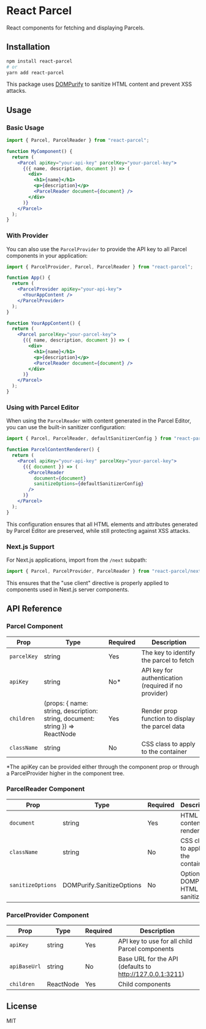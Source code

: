 # React Parcel

React components for fetching and displaying Parcels.

## Installation

```bash
npm install react-parcel
# or
yarn add react-parcel
```

This package uses [DOMPurify](https://github.com/cure53/DOMPurify) to sanitize HTML content and prevent XSS attacks.

## Usage

### Basic Usage

```jsx
import { Parcel, ParcelReader } from "react-parcel";

function MyComponent() {
  return (
    <Parcel apiKey="your-api-key" parcelKey="your-parcel-key">
      {({ name, description, document }) => (
        <div>
          <h1>{name}</h1>
          <p>{description}</p>
          <ParcelReader document={document} />
        </div>
      )}
    </Parcel>
  );
}
```

### With Provider

You can also use the `ParcelProvider` to provide the API key to all Parcel components in your application:

```jsx
import { ParcelProvider, Parcel, ParcelReader } from "react-parcel";

function App() {
  return (
    <ParcelProvider apiKey="your-api-key">
      <YourAppContent />
    </ParcelProvider>
  );
}

function YourAppContent() {
  return (
    <Parcel parcelKey="your-parcel-key">
      {({ name, description, document }) => (
        <div>
          <h1>{name}</h1>
          <p>{description}</p>
          <ParcelReader document={document} />
        </div>
      )}
    </Parcel>
  );
}
```

### Using with Parcel Editor

When using the `ParcelReader` with content generated in the Parcel Editor, you can use the built-in sanitizer configuration:

```jsx
import { Parcel, ParcelReader, defaultSanitizerConfig } from "react-parcel";

function ParcelContentRenderer() {
  return (
    <Parcel apiKey="your-api-key" parcelKey="your-parcel-key">
      {({ document }) => (
        <ParcelReader
          document={document}
          sanitizeOptions={defaultSanitizerConfig}
        />
      )}
    </Parcel>
  );
}
```

This configuration ensures that all HTML elements and attributes generated by Parcel Editor are preserved, while still protecting against XSS attacks.

### Next.js Support

For Next.js applications, import from the `/next` subpath:

```jsx
import { Parcel, ParcelProvider, ParcelReader } from "react-parcel/next";
```

This ensures that the "use client" directive is properly applied to components used in Next.js server components.

## API Reference

### Parcel Component

| Prop        | Type                                                                          | Required | Description                                          |
| ----------- | ----------------------------------------------------------------------------- | -------- | ---------------------------------------------------- |
| `parcelKey` | string                                                                        | Yes      | The key to identify the parcel to fetch              |
| `apiKey`    | string                                                                        | No\*     | API key for authentication (required if no provider) |
| `children`  | (props: { name: string, description: string, document: string }) => ReactNode | Yes      | Render prop function to display the parcel data      |
| `className` | string                                                                        | No       | CSS class to apply to the container                  |

\*The apiKey can be provided either through the component prop or through a ParcelProvider higher in the component tree.

### ParcelReader Component

| Prop              | Type                      | Required | Description                             |
| ----------------- | ------------------------- | -------- | --------------------------------------- |
| `document`        | string                    | Yes      | HTML content to render                  |
| `className`       | string                    | No       | CSS class to apply to the container     |
| `sanitizeOptions` | DOMPurify.SanitizeOptions | No       | Options for DOMPurify HTML sanitization |

### ParcelProvider Component

| Prop         | Type      | Required | Description                                              |
| ------------ | --------- | -------- | -------------------------------------------------------- |
| `apiKey`     | string    | Yes      | API key to use for all child Parcel components           |
| `apiBaseUrl` | string    | No       | Base URL for the API (defaults to http://127.0.0.1:3211) |
| `children`   | ReactNode | Yes      | Child components                                         |

## License

MIT
